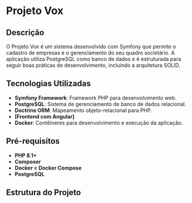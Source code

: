 # Projeto Vox

## Descrição

O Projeto Vox é um sistema desenvolvido com Symfony que permite o cadastro de empresas e o gerenciamento do seu quadro societário. A aplicação utiliza PostgreSQL como banco de dados e é estruturada para seguir boas práticas de desenvolvimento, incluindo a arquitetura SOLID.

## Tecnologias Utilizadas

- **Symfony Framework**: Framework PHP para desenvolvimento web.
- **PostgreSQL**: Sistema de gerenciamento de banco de dados relacional.
- **Doctrine ORM**: Mapeamento objeto-relacional para PHP.
- **[Frontend com Angular]**
- **Docker**: Contêineres para desenvolvimento e execução da aplicação.

## Pré-requisitos

- **PHP 8.1+**
- **Composer**
- **Docker** e **Docker Compose**
- **PostgreSQL**

## Estrutura do Projeto
